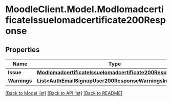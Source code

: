 # MoodleClient.Model.ModIomadcertificateIssueIomadcertificate200Response

## Properties

Name | Type | Description | Notes
------------ | ------------- | ------------- | -------------
**Issue** | [**ModIomadcertificateIssueIomadcertificate200ResponseIssue**](ModIomadcertificateIssueIomadcertificate200ResponseIssue.md) |  | 
**Warnings** | [**List&lt;AuthEmailSignupUser200ResponseWarningsInner&gt;**](AuthEmailSignupUser200ResponseWarningsInner.md) |  | [optional] 

[[Back to Model list]](../README.md#documentation-for-models) [[Back to API list]](../README.md#documentation-for-api-endpoints) [[Back to README]](../README.md)

